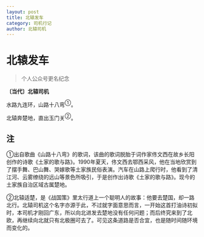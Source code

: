 ```yaml
---
layout: post
title: 北辕发车
category: 司机行记
author: 北辕司机
---
```


# 北辕发车

> 个人公众号更名纪念

**〔当代〕北辕司机**

水路九连环，山路十八弯<sup>①</sup>。

北辕奔楚地，直出玉门关<sup>②</sup>。

## 注

①出自歌曲《山路十八弯》的歌词，该曲的歌词脱胎于词作家佟文西在故乡长阳创作的诗歌《土家的歌与路》。1990年夏天，佟文西去鄂西采风，他在当地欣赏到了摆手舞、巴山舞、哭嫁歌等土家族民俗表演。汽车在山路上爬行时，他看到了清江河、云雾缭绕的远山等景色所吸引，于是创作出诗歌《土家的歌与路》。现今的土家族自治区域古属楚地。

②北辕适楚，是《战国策》里太行道上一个聪明人的故事：他要去楚国，却一路北行。北辕司机这个名字亦源于此，不过就字面意思而言，一开始这首打油诗初拟时，本司机才刚回广东，所以向北进发去楚地没有任何问题；而后终究来到了北欧，再继续向北就只有北极圈可去了。可见这条道路是否合宜，也是随时间随环境而变化的。